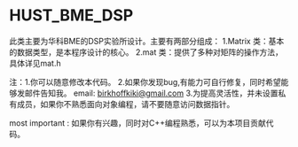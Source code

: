# HUST_BME_DSP
此类主要为华科BME的DSP实验所设计。主要有两部分组成：
1.Matrix 类：基本的数据类型，是本程序设计的核心。
2.mat 类：提供了多种对矩阵的操作方法，具体详见mat.h


注：1.你可以随意修改本代码。
    2.如果你发现bug,有能力可自行修复，同时希望能够发邮件告知我。
      email: birkhoffkiki@gmail.com
    3.为提高灵活性，并未设置私有成员，如果你不熟悉面向对象编程，请不要随意访问数据指针。
 
 most important :
    如果你有兴趣，同时对C++编程熟悉，可以为本项目贡献代码。

